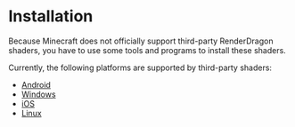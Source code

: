 # Installation

Because Minecraft does not officially support third-party RenderDragon shaders, you have to use some tools and programs to install these shaders. 

Currently, the following platforms are supported by third-party shaders:

* [Android](android)
* [Windows](windows)
* [iOS](ios)
* [Linux](linux)